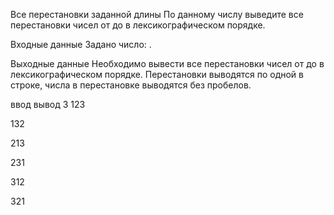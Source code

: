 Все перестановки заданной длины
По данному числу  выведите все перестановки чисел от  до  в лексикографическом порядке.

Входные данные
Задано  число: .

Выходные данные
Необходимо вывести все перестановки чисел от  до  в лексикографическом порядке. Перестановки выводятся по одной в строке, числа в перестановке выводятся без пробелов.

ввод	вывод
3
123
 
132
 
213
 
231
 
312
 
321